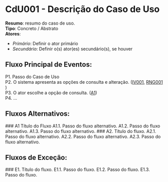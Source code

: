 
<object type="text/html" data="https://github.com/rodrigonoll/tmp/blob/master/img/cdu.md"></object>


# CdU001 - Descrição do Caso de Uso

**Resumo**: resumo do caso de uso.  
**Tipo**: Concreto / Abstrato  
**Atores**:  
 - *Primário*: Definir o ator primário  
 - *Secundário*: Definir o(s) ator(es) secundário(s), se houver  

## Fluxo Principal de Eventos:
P1. Passo do Caso de Uso  
P2. O sistema apresenta as opções de consulta e alteração. ([IV001](../../tmp/blob/master/img/ui001.png), [RNG001](./regras_mensagens#rng001) )   
P3. O ator escolhe a opção de consulta. ([A1](#a1))   
P4. ...

## Fluxos Alternativos:  

<a name="a1"/>
### A1 Título do Fluxo  
A1.1. Passo do fluxo alternativo.  
A1.2. Passo do fluxo alternativo.  
A1.3. Passo do fluxo alternativo.  

<a name="a2"/>
### A2. Título do fluxo.
A2.1. Passo do fluxo alternativo.  
A2.2. Passo do fluxo alternativo.  
A2.3. Passo do fluxo alternativo.  

## Fluxos de Exceção:  

<a name="e1"/>
### E1. Título do fluxo.  
E1.1. Passo do fluxo.  
E1.2. Passo do fluxo.  
E1.3. Passo do fluxo.  